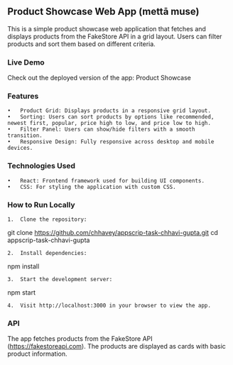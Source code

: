 ## Product Showcase Web App (mettā muse)

This is a simple product showcase web application that fetches and displays products from the FakeStore API in a grid layout. Users can filter products and sort them based on different criteria.

### Live Demo

Check out the deployed version of the app: Product Showcase

### Features

    •	Product Grid: Displays products in a responsive grid layout.
    •	Sorting: Users can sort products by options like recommended, newest first, popular, price high to low, and price low to high.
    •	Filter Panel: Users can show/hide filters with a smooth transition.
    •	Responsive Design: Fully responsive across desktop and mobile devices.

### Technologies Used

    •	React: Frontend framework used for building UI components.
    •	CSS: For styling the application with custom CSS.

### How to Run Locally

    1.	Clone the repository:

git clone https://github.com/chhavey/appscrip-task-chhavi-gupta.git
cd appscrip-task-chhavi-gupta

    2.	Install dependencies:

npm install

    3.	Start the development server:

npm start

    4.	Visit http://localhost:3000 in your browser to view the app.

### API

The app fetches products from the FakeStore API (https://fakestoreapi.com). The products are displayed as cards with basic product information.
